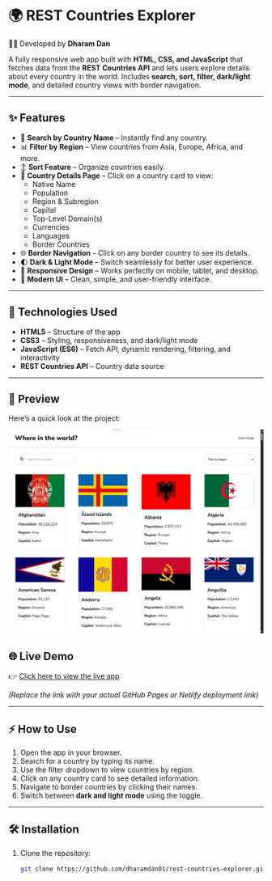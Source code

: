 # 🌍 REST Countries Explorer  

👨‍💻 Developed by **Dharam Dan**  

A fully responsive web app built with **HTML, CSS, and JavaScript** that fetches data from the **REST Countries API** and lets users explore details about every country in the world. Includes **search, sort, filter, dark/light mode**, and detailed country views with border navigation.  

---

## ✨ Features  

- 🔎 **Search by Country Name** – Instantly find any country.  
- 📊 **Filter by Region** – View countries from Asia, Europe, Africa, and more.  
- ↕️ **Sort Feature** – Organize countries easily.  
- 📌 **Country Details Page** – Click on a country card to view:  
  - Native Name  
  - Population  
  - Region & Subregion  
  - Capital  
  - Top-Level Domain(s)  
  - Currencies  
  - Languages  
  - Border Countries  
- 🌐 **Border Navigation** – Click on any border country to see its details.  
- 🌓 **Dark & Light Mode** – Switch seamlessly for better user experience.  
- 📱 **Responsive Design** – Works perfectly on mobile, tablet, and desktop.  
- 🎨 **Modern UI** – Clean, simple, and user-friendly interface.  

---

## 🚀 Technologies Used  

- **HTML5** – Structure of the app  
- **CSS3** – Styling, responsiveness, and dark/light mode  
- **JavaScript (ES6)** – Fetch API, dynamic rendering, filtering, and interactivity  
- **REST Countries API** – Country data source  

---

## 📸 Preview  

Here’s a quick look at the project:  

![Preview](/assests/project-demo.png)  

## 🌐 Live Demo  

👉 [Click here to view the live app](https://dharamdan01.github.io/rest-countries-explorer/)  

*(Replace the link with your actual GitHub Pages or Netlify deployment link)*  

---

## ⚡ How to Use  

1. Open the app in your browser.  
2. Search for a country by typing its name.  
3. Use the filter dropdown to view countries by region.  
4. Click on any country card to see detailed information.  
5. Navigate to border countries by clicking their names.  
6. Switch between **dark and light mode** using the toggle.  

---

## 🛠️ Installation  

1. Clone the repository:  
   ```bash
   git clone https://github.com/dharamdan01/rest-countries-explorer.git
